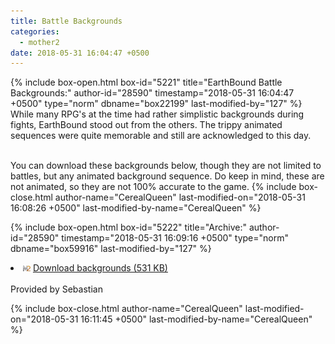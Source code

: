 ```yaml
---
title: Battle Backgrounds
categories:
  - mother2
date: 2018-05-31 16:04:47 +0500
---
```

{% include box-open.html box-id="5221" title="EarthBound Battle Backgrounds:" author-id="28590" timestamp="2018-05-31 16:04:47 +0500" type="norm" dbname="box22199" last-modified-by="127" %}
While many RPG's at the time had rather simplistic backgrounds during fights, EarthBound stood out from the others. The trippy animated sequences were quite memorable and still are acknowledged to this day. <br /><br />

You can download these backgrounds below, though they are not limited to battles, but any animated background sequence. Do keep in mind, these are not animated, so they are not 100% accurate to the game.
{% include box-close.html author-name="CerealQueen" last-modified-on="2018-05-31 16:08:26 +0500" last-modified-by-name="CerealQueen" %}

{% include box-open.html box-id="5222" title="Archive:" author-id="28590" timestamp="2018-05-31 16:09:16 +0500" type="norm" dbname="box59916" last-modified-by="127" %}
<li><img src="/include/submitimage/m2.png" width="12" height="10" />&nbsp;<a href="https://starmen.net/mother2/battlebackgrounds/EarthBound%20Battle%20Backgrounds.zip">Download backgrounds (531 KB)</a></li><br />
Provided by Sebastian

{% include box-close.html author-name="CerealQueen" last-modified-on="2018-05-31 16:11:45 +0500" last-modified-by-name="CerealQueen" %}
